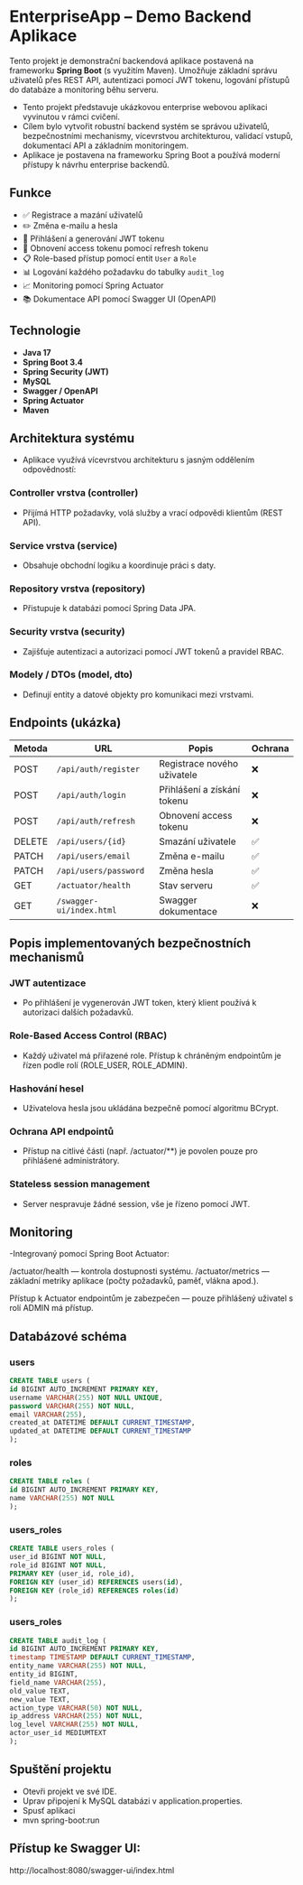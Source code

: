# EnterpriseApp – Demo Backend Aplikace

Tento projekt je demonstrační backendová aplikace postavená na frameworku **Spring Boot** (s využitím Maven). Umožňuje základní správu uživatelů přes REST API, autentizaci pomocí JWT tokenu, logování přístupů do databáze a monitoring běhu serveru.

- Tento projekt představuje ukázkovou enterprise webovou aplikaci vyvinutou v rámci cvičení.
- Cílem bylo vytvořit robustní backend systém se správou uživatelů, bezpečnostními mechanismy, vícevrstvou architekturou, validací vstupů, dokumentací API a základním monitoringem.
- Aplikace je postavena na frameworku Spring Boot a používá moderní přístupy k návrhu enterprise backendů.


## Funkce

- ✅ Registrace a mazání uživatelů
- ✏️ Změna e-mailu a hesla
- 🔐 Přihlášení a generování JWT tokenu
- 🔁 Obnovení access tokenu pomocí refresh tokenu
- 📋 Role-based přístup pomocí entit `User` a `Role`
- 📊 Logování každého požadavku do tabulky `audit_log`
- 📈 Monitoring pomocí Spring Actuator
- 📚 Dokumentace API pomocí Swagger UI (OpenAPI)

## Technologie

- **Java 17**
- **Spring Boot 3.4**
- **Spring Security (JWT)**
- **MySQL**
- **Swagger / OpenAPI**
- **Spring Actuator**
- **Maven**

## Architektura systému
- Aplikace využívá vícevrstvou architekturu s jasným oddělením odpovědností:

### Controller vrstva (controller)
- Přijímá HTTP požadavky, volá služby a vrací odpovědi klientům (REST API).

### Service vrstva (service)
- Obsahuje obchodní logiku a koordinuje práci s daty.

### Repository vrstva (repository)
- Přistupuje k databázi pomocí Spring Data JPA.

### Security vrstva (security)
- Zajišťuje autentizaci a autorizaci pomocí JWT tokenů a pravidel RBAC.

### Modely / DTOs (model, dto)
- Definují entity a datové objekty pro komunikaci mezi vrstvami.

## Endpoints (ukázka)

| Metoda | URL                   | Popis                          | Ochrana |
|--------|------------------------|--------------------------------|---------|
| POST   | `/api/auth/register`   | Registrace nového uživatele    | ❌      |
| POST   | `/api/auth/login`      | Přihlášení a získání tokenu    | ❌      |
| POST   | `/api/auth/refresh`    | Obnovení access tokenu         | ❌      |
| DELETE | `/api/users/{id}`      | Smazání uživatele              | ✅      |
| PATCH  | `/api/users/email`     | Změna e-mailu                  | ✅      |
| PATCH  | `/api/users/password`  | Změna hesla                    | ✅      |
| GET    | `/actuator/health`     | Stav serveru                   | ✅      |
| GET    | `/swagger-ui/index.html` | Swagger dokumentace          | ❌      |

## Popis implementovaných bezpečnostních mechanismů

### JWT autentizace
- Po přihlášení je vygenerován JWT token, který klient používá k autorizaci dalších požadavků.

### Role-Based Access Control (RBAC)
- Každý uživatel má přiřazené role. Přístup k chráněným endpointům je řízen podle rolí (ROLE_USER, ROLE_ADMIN).

### Hashování hesel
- Uživatelova hesla jsou ukládána bezpečně pomocí algoritmu BCrypt.

### Ochrana API endpointů
- Přístup na citlivé části (např. /actuator/**) je povolen pouze pro přihlášené administrátory.

### Stateless session management
- Server nespravuje žádné session, vše je řízeno pomocí JWT.

## Monitoring
-Integrovaný pomocí Spring Boot Actuator:

/actuator/health — kontrola dostupnosti systému.
/actuator/metrics — základní metriky aplikace (počty požadavků, paměť, vlákna apod.).

Přístup k Actuator endpointům je zabezpečen — pouze přihlášený uživatel s rolí ADMIN má přístup.

## Databázové schéma

### users
```sql
CREATE TABLE users (
id BIGINT AUTO_INCREMENT PRIMARY KEY,
username VARCHAR(255) NOT NULL UNIQUE,
password VARCHAR(255) NOT NULL,
email VARCHAR(255),
created_at DATETIME DEFAULT CURRENT_TIMESTAMP,
updated_at DATETIME DEFAULT CURRENT_TIMESTAMP
);
```


### roles
```sql
CREATE TABLE roles (
id BIGINT AUTO_INCREMENT PRIMARY KEY,
name VARCHAR(255) NOT NULL
);
```

### users_roles
```sql
CREATE TABLE users_roles (
user_id BIGINT NOT NULL,
role_id BIGINT NOT NULL,
PRIMARY KEY (user_id, role_id),
FOREIGN KEY (user_id) REFERENCES users(id),
FOREIGN KEY (role_id) REFERENCES roles(id)
);
```

### users_roles
```sql
CREATE TABLE audit_log (
id BIGINT AUTO_INCREMENT PRIMARY KEY,
timestamp TIMESTAMP DEFAULT CURRENT_TIMESTAMP,
entity_name VARCHAR(255) NOT NULL,
entity_id BIGINT,
field_name VARCHAR(255),
old_value TEXT,
new_value TEXT,
action_type VARCHAR(50) NOT NULL,
ip_address VARCHAR(255) NOT NULL,
log_level VARCHAR(255) NOT NULL,
actor_user_id MEDIUMTEXT
);
```

## Spuštění projektu
* Otevři projekt ve své IDE.
* Uprav připojení k MySQL databázi v application.properties.
* Spusť aplikaci
* mvn spring-boot:run

## Přístup ke Swagger UI:
http://localhost:8080/swagger-ui/index.html
